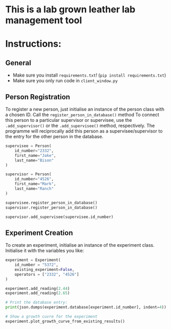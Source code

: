# This is a lab grown leather lab management tool

# Instructions:

## General
 - Make sure you install `requirements.txt`! (`pip install requirements.txt`)
 - Make sure you only run code in `client_window.py`

## Person Registration
To register a new person, just initialise an instance of the person class with a chosen ID. Call the `register_person_in_database()` method
To connect this person to a particular supervisor or supervisee, use the `.add_supervisor()` or the `.add_supervisee()` method, respectively. The programme will reciprocally add this person as a supervisee/supervisor to the entry for the other person in the database.

```python
supervisee = Person(
    id_number="2332",
    first_name="Jake",
    last_name="Bison"
)

supervisor = Person(
    id_number="4526",
    first_name="Mark",
    last_name="Ranch"
)

supervisee.register_person_in_database()
supervisor.register_person_in_database()

supervisor.add_supervisee(supervisee.id_number)
```

## Experiment Creation
To create an experiment, initialise an instance of the experiment class. Initialise it with the variables you like:

```python
experiment = Experiment(
    id_number = "5372",
    existing_experiment=False,
    operators = ["2332", "4526"]
)

experiment.add_reading(2.44)
experiment.add_reading(2.65)

# Print the database entry:
print(json.dumps(experiment.database[experiment.id_number], indent=4))

# Show a growth cuvre for the experiment
experiment.plot_growth_curve_from_existing_results()
```
